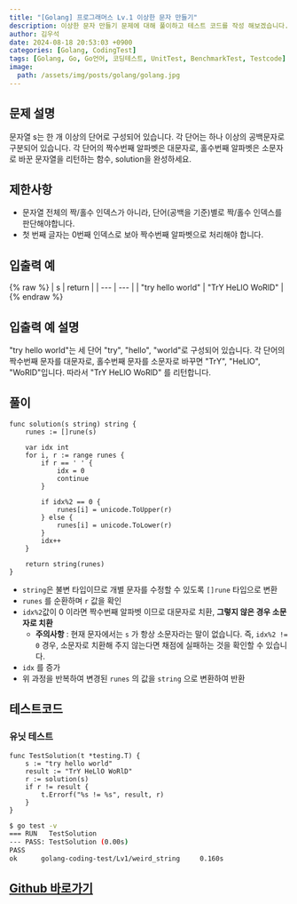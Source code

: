 ```yaml
---
title: "[Golang] 프로그래머스 Lv.1 이상한 문자 만들기"
description: 이상한 문자 만들기 문제에 대해 풀이하고 테스트 코드를 작성 해보겠습니다.
author: 김우석
date: 2024-08-18 20:53:03 +0900
categories: [Golang, CodingTest]
tags: [Golang, Go, Go언어, 코딩테스트, UnitTest, BenchmarkTest, Testcode]
image:
  path: /assets/img/posts/golang/golang.jpg
---
```


## 문제 설명
문자열 s는 한 개 이상의 단어로 구성되어 있습니다. 각 단어는 하나 이상의 공백문자로 구분되어 있습니다. 각 단어의 짝수번째 알파벳은 대문자로, 홀수번째 알파벳은 소문자로 바꾼 문자열을 리턴하는 함수, solution을 완성하세요.


## 제한사항
- 문자열 전체의 짝/홀수 인덱스가 아니라, 단어(공백을 기준)별로 짝/홀수 인덱스를 판단해야합니다.
- 첫 번째 글자는 0번째 인덱스로 보아 짝수번째 알파벳으로 처리해야 합니다.


## 입출력 예
{% raw %}
| s | return |
| --- | --- |
| "try hello world"	 | "TrY HeLlO WoRlD" |
{% endraw %}


## 입출력 예 설명

"try hello world"는 세 단어 "try", "hello", "world"로 구성되어 있습니다. 각 단어의 짝수번째 문자를 대문자로, 홀수번째 문자를 소문자로 바꾸면 "TrY", "HeLlO", "WoRlD"입니다. 따라서 "TrY HeLlO WoRlD" 를 리턴합니다.

## 풀이 
```golang
func solution(s string) string {
	runes := []rune(s)

	var idx int
	for i, r := range runes {
		if r == ' ' {
			idx = 0
			continue
		}

		if idx%2 == 0 {
			runes[i] = unicode.ToUpper(r)
		} else {
			runes[i] = unicode.ToLower(r)
		}
		idx++
	}

	return string(runes)
}
```

- `string`은 불변 타입이므로 개별 문자를 수정할 수 있도록 `[]rune` 타입으로 변환
- `runes` 를 순환하며 `r` 값을 확인
- `idx%2`값이 0 이라면 짝수번째 알파벳 이므로 대문자로 치환, **그렇지 않은 경우 소문자로 치환**
	- **주의사항** : 현재 문자에서는 `s` 가 항상 소문자라는 말이 없습니다. 즉, `idx%2 != 0` 경우, 소문자로 치환해 주지 않는다면 채점에 실패하는 것을 확인할 수 있습니다.
- `idx` 를 증가
- 위 과정을 반복하여 변경된 `runes` 의 값을 `string` 으로 변환하여 반환

## 테스트코드
### 유닛 테스트
```golang
func TestSolution(t *testing.T) {
	s := "try hello world"
	result := "TrY HeLlO WoRlD"
	r := solution(s)
	if r != result {
		t.Errorf("%s != %s", result, r)
	}
}
```

```bash
$ go test -v
=== RUN   TestSolution
--- PASS: TestSolution (0.00s)
PASS
ok      golang-coding-test/Lv1/weird_string     0.160s
```


## [Github 바로가기](https://github.com/kr-goos/golang-coding-test/tree/master/programmers/Lv1/weird_string)